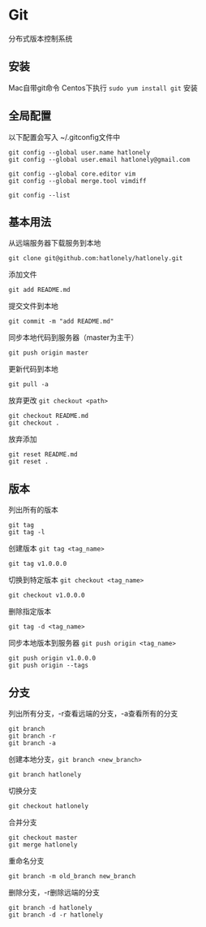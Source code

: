 # Git

分布式版本控制系统

## 安装

Mac自带git命令
Centos下执行 `sudo yum install git` 安装

## 全局配置

以下配置会写入 ~/.gitconfig文件中

```
git config --global user.name hatlonely
git config --global user.email hatlonely@gmail.com

git config --global core.editor vim
git config --global merge.tool vimdiff

git config --list
```

## 基本用法

从远端服务器下载服务到本地

```
git clone git@github.com:hatlonely/hatlonely.git
```

添加文件

```
git add README.md
```

提交文件到本地

```
git commit -m "add README.md"
```

同步本地代码到服务器（master为主干）

```
git push origin master
```

更新代码到本地

```
git pull -a
```

放弃更改 `git checkout <path>`

```
git checkout README.md
git checkout .
```

放弃添加

```
git reset README.md
git reset .
```

## 版本

列出所有的版本

```
git tag
git tag -l
```

创建版本 `git tag <tag_name>`

```
git tag v1.0.0.0
```

切换到特定版本 `git checkout <tag_name>`

```
git checkout v1.0.0.0
```

删除指定版本

```
git tag -d <tag_name>
```

同步本地版本到服务器 `git push origin <tag_name>`

```
git push origin v1.0.0.0
git push origin --tags
```

## 分支

列出所有分支，-r查看远端的分支，-a查看所有的分支

```
git branch
git branch -r
git branch -a
```

创建本地分支，`git branch <new_branch>`

```
git branch hatlonely
```

切换分支

```
git checkout hatlonely
```

合并分支

```
git checkout master
git merge hatlonely
```

重命名分支

```
git branch -m old_branch new_branch
```

删除分支，-r删除远端的分支

```
git branch -d hatlonely
git branch -d -r hatlonely
```


